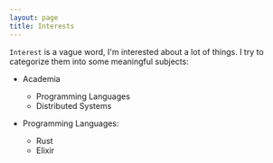 ```yaml
---
layout: page
title: Interests
---
```


`Interest` is a vague word, I'm interested about a lot of things. I try to categorize them into some
meaningful subjects:

- Academia
	- Programming Languages
	- Distributed Systems
	

-  Programming Languages:
	- Rust
	- Elixir
